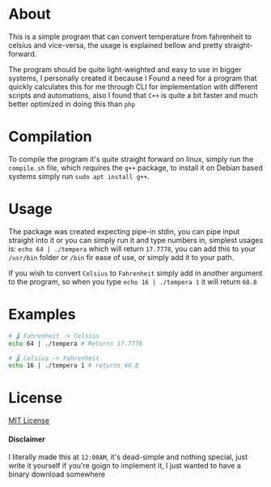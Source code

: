 # About
This is a simple program that can convert temperature from fahrenheit to celsius and vice-versa, the usage is explained bellow and pretty straight-forward. 

The program should be quite light-weighted and easy to use in bigger systems, I personally created it because I Found a need for a program that quickly calculates this for me through CLI for implementation with different scripts and automations, also I found that `C++` is quite a bit faster and much better optimized in doing this than `php`

# Compilation
To compile the program it's quite straight forward on linux, simply run the `compile.sh` file, which requires the `g++` package, to install it on Debian based systems simply run `sudo apt install g++`.

# Usage
The package was created expecting pipe-in stdin, you can pipe input straight into it or you can simply run it and type numbers in, simplest usages is: `echo 64 | ./tempera` which will return `17.7778`, you can add this to your `/usr/bin` folder or `/bin` fir ease of use, or simply add it to your path.

If you wish to convert `Celsius` to `Fahrenheit` simply add in another argument to the program, so when you type `echo 16 | ./tempera 1` it will return `60.8`

# Examples
```bash
# 🌡 Fahrenheit -> Celsius
echo 64 | ./tempera # Returns 17.7778

# 🌡 Celsius -> Fahrenheit
echo 16 | ./tempera 1 # returns 60.8

```

# License
[MIT License](license)

#### Disclaimer
I literally made this at `12:00AM`, it's dead-simple and nothing special, just write it yourself if you're goign to implement it, I just wanted to have a binary download somewhere

